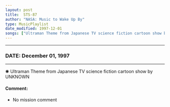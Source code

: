 ```yaml
---
layout: post
title:  STS-87
author: "NASA: Music to Wake Up By"
type: MusicPlaylist
date_modified: 1997-12-01
songs: ["Ultraman Theme from Japanese TV science fiction cartoon show by UNKNOWN"]
---
```


----
### DATE: December 01, 1997
----
✺ Ultraman Theme from Japanese TV science fiction cartoon show by UNKNOWN

#### Comment:
* No mission comment



<br/>
<center>
	<a target="_blank"
	   href="https://twitter.com/intent/tweet?hashtags=Space,NASA,Playlist,NASAWakeupCalls,SpaceProgram&text={{ page.author}}, '{{ page.songs.first }}' {{ page.title }}, {{ page.date | date: '%B %d, %Y' }}. {{ site.url }}{{ page.url }}&via=nasawakeupcalls"><i class="fab fa-twitter" alt="Tweet this page" style="font-size: 1.3em;"></i></a>
	&nbsp; 	<i class="fas fa-user-astronaut" style="font-size: 1.5em;"></i> &nbsp;
    <a type="amzn" search="'Ultraman Theme from Japanese TV science fiction cartoon show by UNKNOWN'" category="popular music">
    <i class="fab fa-amazon" style="font-size: 1.3em;"></i></a>
</center>
